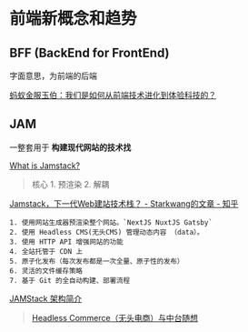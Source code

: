 # 前端新概念和趋势

## BFF (BackEnd for FrontEnd)

字面意思，为前端的后端

[蚂蚁金服玉伯：我们是如何从前端技术进化到体验科技的？](https://mp.weixin.qq.com/s/IYddaaw2ps1wR2VT1dZWPg)

## JAM

一整套用于 **构建现代网站的技术找**

[What is Jamstack?](https://jamstack.org/what-is-jamstack/)

> 核心 1. 预渲染 2. 解耦

[Jamstack，下一代Web建站技术栈？ - Starkwang的文章 - 知乎](https://zhuanlan.zhihu.com/p/281085404)

    1. 使用网站生成器预渲染整个网站。`NextJS NuxtJS Gatsby`
    2. 使用 Headless CMS(无头CMS) 管理动态内容 （data）。
    3. 使用 HTTP API 增强网站的功能
    4. 全站托管于 CDN 上
    5. 原子化发布（每次发布都是一次全量、原子性的发布）
    6. 灵活的文件缓存策略
    7. 基于 Git 的全自动构建、部署流程

[JAMStack 架构简介](https://www.jianshu.com/p/400762fe6c8d)

> [Headless Commerce（无头电商）与中台随想](https://blog.csdn.net/O2jW5joWV8OGMT7SKp/article/details/99781678)
